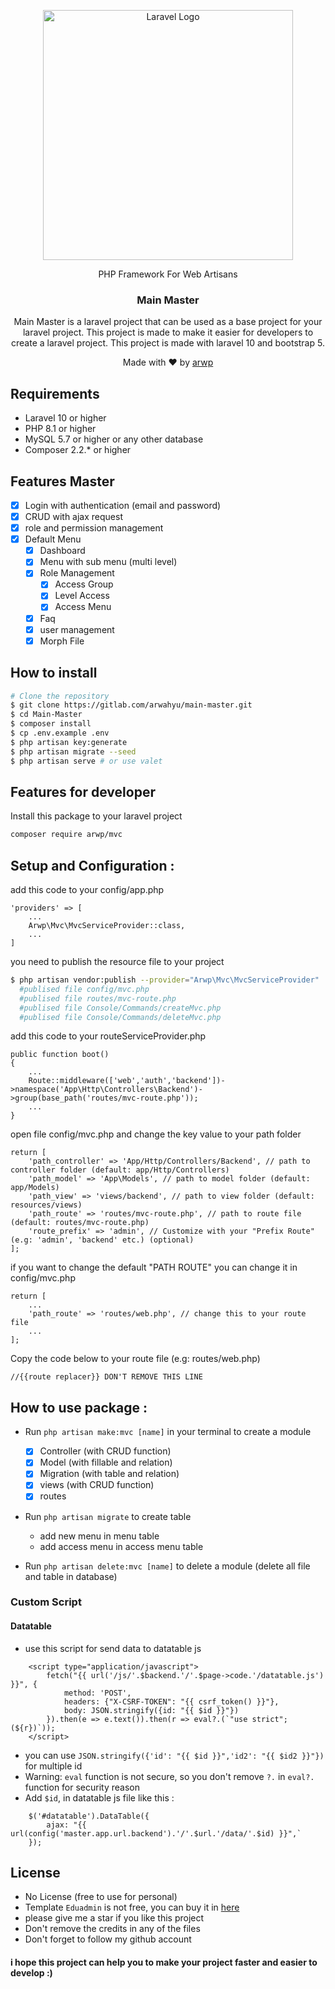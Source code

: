 <p style="text-align: center"><a href="https://laravel.com" target="_blank"><img src="https://raw.githubusercontent.com/laravel/art/master/logo-lockup/5%20SVG/2%20CMYK/1%20Full%20Color/laravel-logolockup-cmyk-red.svg" width="400" alt="Laravel Logo"></a></p>

<p style="text-align: center">
PHP Framework For Web Artisans
</p>

<h3 style="text-align: center"> Main Master </h3>
<p style="text-align: center">
Main Master is a laravel project that can be used as a base project for your laravel project. This project is made to make it easier for developers to create a laravel project. This project is made with laravel 10 and bootstrap 5.
</p>
<p style="text-align: center">
Made with ❤️ by <a href="https://www.linkedin.com/in/arwahyupradana/" target="_blank">arwp</a>
</p>

## Requirements

- Laravel 10 or higher
- PHP 8.1 or higher
- MySQL 5.7 or higher or any other database
- Composer 2.2.* or higher

## Features Master
- [x] Login with authentication (email and password)
- [x] CRUD with ajax request
- [x] role and permission management
- [x] Default Menu
    - [x] Dashboard
    - [x] Menu with sub menu (multi level)
    - [x] Role Management
      - [x] Access Group
      - [x] Level Access
      - [x] Access Menu
    - [x] Faq
    - [x] user management
    - [x] Morph File

## How to install
```bash
# Clone the repository
$ git clone https://gitlab.com/arwahyu/main-master.git
$ cd Main-Master
$ composer install
$ cp .env.example .env
$ php artisan key:generate
$ php artisan migrate --seed
$ php artisan serve # or use valet
``` 

## Features for developer
Install this package to your laravel project
```bash
composer require arwp/mvc
```
## Setup and Configuration :
add this code to your config/app.php
```
'providers' => [
    ...
    Arwp\Mvc\MvcServiceProvider::class,
    ...
]
```
you need to publish the resource file to your project
```bash
$ php artisan vendor:publish --provider="Arwp\Mvc\MvcServiceProvider"
  #publised file config/mvc.php
  #publised file routes/mvc-route.php
  #publised file Console/Commands/createMvc.php
  #publised file Console/Commands/deleteMvc.php
````
add this code to your routeServiceProvider.php
```
public function boot()
{
    ...
    Route::middleware(['web','auth','backend'])->namespace('App\Http\Controllers\Backend')->group(base_path('routes/mvc-route.php'));
    ...
}
```

open file config/mvc.php and change the key value to your path folder
```
return [
    'path_controller' => 'App/Http/Controllers/Backend', // path to controller folder (default: app/Http/Controllers)
    'path_model' => 'App\Models', // path to model folder (default: app/Models)
    'path_view' => 'views/backend', // path to view folder (default: resources/views)
    'path_route' => 'routes/mvc-route.php', // path to route file (default: routes/mvc-route.php)
    'route_prefix' => 'admin', // Customize with your "Prefix Route" (e.g: 'admin', 'backend' etc.) (optional)
];
```
if you want to change the default "PATH ROUTE" you can change it in config/mvc.php
```
return [
    ...
    'path_route' => 'routes/web.php', // change this to your route file
    ...
];
```
Copy the code below to your route file (e.g: routes/web.php)
```
//{{route replacer}} DON'T REMOVE THIS LINE
```

## How to use package :
  - Run `php artisan make:mvc [name]` in your terminal to create a module
    - [x] Controller (with CRUD function)
    - [x] Model (with fillable and relation)
    - [x] Migration (with table and relation)
    - [x] views (with CRUD function)
    - [x] routes 
  - Run `php artisan migrate` to create table
    - add new menu in menu table
    - add access menu in access menu table

  - Run `php artisan delete:mvc [name]` to delete a module (delete all file and table in database)

### Custom Script
#### Datatable
- use this script for send data to datatable js
```
    <script type="application/javascript">
        fetch("{{ url('/js/'.$backend.'/'.$page->code.'/datatable.js') }}", {
            method: 'POST',
            headers: {"X-CSRF-TOKEN": "{{ csrf_token() }}"},
            body: JSON.stringify({id: "{{ $id }}"})
        }).then(e => e.text()).then(r => eval?.(`"use strict";(${r})`));
    </script>
```
- you can use `JSON.stringify({'id': "{{ $id }}",'id2': "{{ $id2 }}"})` for multiple id
- Warning: `eval` function is not secure, so you don't remove `?.` in `eval?.` function for security reason
- Add `$id`, in datatable js file like this :
```
    $('#datatable').DataTable({
        ajax: "{{ url(config('master.app.url.backend').'/'.$url.'/data/'.$id) }}",`
    });
```

## License
- No License (free to use for personal)
- Template `Eduadmin` is not free, you can buy it in [here](https://themeforest.net/item/eduadmin-responsive-bootstrap-admin-template-dashboard/29365133)
- please give me a star if you like this project
- Don't remove the credits in any of the files
- Don't forget to follow my github account

#### i hope this project can help you to make your project faster and easier to develop :)
